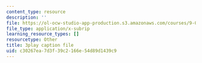 ```yaml
---
content_type: resource
description: ''
file: https://ol-ocw-studio-app-production.s3.amazonaws.com/courses/9-00sc-introduction-to-psychology-fall-2011/c30267ea7d3f39c2166e54d89d1439c9_Qw4SkvZ03cc.srt
file_type: application/x-subrip
learning_resource_types: []
resourcetype: Other
title: 3play caption file
uid: c30267ea-7d3f-39c2-166e-54d89d1439c9
---
```

